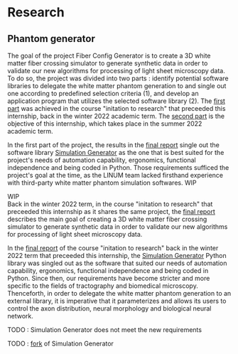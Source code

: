 # Research


## Phantom generator

The goal of the project Fiber Config Generator is to create a 3D white matter fiber crossing simulator to generate
synthetic data in order to validate our new algorithms for processing of light sheet microscopy data. To do so, the
project was divided into two parts : identify potential software libraries to delegate the white matter phantom
generation to and single out one according to predefined selection criteria (1), and develop an application program that
utilizes the selected software library (2).
The [first part](https://github.com/linum-uqam/inf6200-h2022-benoit-dubreuil/) was achieved in the course "initation to
research" that preceeded this internship, back in the winter 2022 academic term. The [second part](/README.md) is the
objective of this internship, which takes place in the summer 2022 academic term.

In the first part of the project, the results in
the [final report](https://github.com/linum-uqam/inf6200-h2022-benoit-dubreuil/blob/main/report/2022_inf6200_benoit_dubreuil.pdf)
single out the software library [Simulation Generator](https://github.com/AlexVCaron/voxsim) as the one that is best
suited for the project's needs of automation capability, ergonomics, functional independence and being coded in Python.
Those requirements sufficed the project's goal at the time, as the LINUM team lacked firsthand experience with
third-party white matter phantom simulation softwares. WIP

WIP  
Back in the winter 2022 term, in the course "initation to research" that preceeded this internship as it shares the same
project,
the [final report](https://github.com/linum-uqam/inf6200-h2022-benoit-dubreuil/blob/main/report/2022_inf6200_benoit_dubreuil.pdf)
describes the main goal of creating a 3D white matter fiber crossing simulator to generate synthetic data in order to
validate our new algorithms for processing of light sheet microscopy data.

In
the [final report](https://github.com/linum-uqam/inf6200-h2022-benoit-dubreuil/blob/main/report/2022_inf6200_benoit_dubreuil.pdf)
of the course "initation to research" back in the winter 2022 term that preceeded this internship,
the [Simulation Generator](https://github.com/AlexVCaron/voxsim) Python library was singled out as the software that
suited our needs of automation capability, ergonomics, functional independence and being coded in Python. Since then,
our requirements have become stricter and more specific to the fields of tractography and biomedical microscopy.
Thenceforth, in order to delegate the white matter phantom generation to an external library, it is imperative that it
parameterizes and allows its users to control the axon distribution, neural morphology and biological neural network.

TODO : Simulation Generator does not meet the new requirements

TODO : [fork](https://github.com/benoit-dubreuil/voxsim) of Simulation Generator
